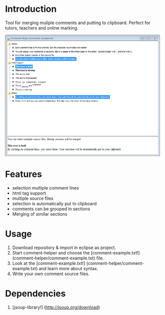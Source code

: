 Introduction
============
Tool for merging muliple comments and putting to clipboard. Perfect for tutors, teachers and online marking.

![Alt text](screen.png)



Features
========
 * selection multiple comment lines
 * html tag support
 * multiple source files
 * selection is automatically put to clipboard
 * comments can be grouped in sections
 * Merging of similar sections

Usage
=====
 1. Download repository & import in eclipse as project.
 2. Start comment-helper and choose the [comment-example.txt!] (comment-helper/comment-example.txt) file.
 2. Look at the [comment-example.txt!] (comment-helper/comment-example.txt) and learn more about syntax.
 3. Write your own comment source files.

Dependencies
============
 1. [jsoup-library!] (http://jsoup.org/download)
